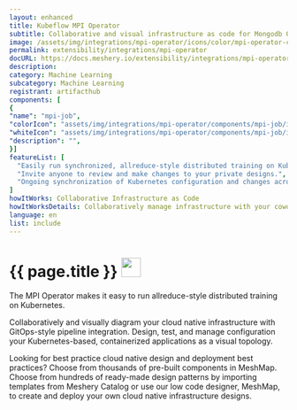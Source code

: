 ```yaml
---
layout: enhanced
title: Kubeflow MPI Operator
subtitle: Collaborative and visual infrastructure as code for Mongodb Operator
image: /assets/img/integrations/mpi-operator/icons/color/mpi-operator-color.svg
permalink: extensibility/integrations/mpi-operator
docURL: https://docs.meshery.io/extensibility/integrations/mpi-operator
description: 
category: Machine Learning
subcategory: Machine Learning
registrant: artifacthub
components: [
{
"name": "mpi-job",
"colorIcon": "assets/img/integrations/mpi-operator/components/mpi-job/icons/color/mpi-job-color.svg",
"whiteIcon": "assets/img/integrations/mpi-operator/components/mpi-job/icons/white/mpi-job-white.svg",
"description": "",
}]
featureList: [
  "Easily run synchronized, allreduce-style distributed training on Kubernetes.",
  "Invite anyone to review and make changes to your private designs.",
  "Ongoing synchronization of Kubernetes configuration and changes across any number of clusters."
]
howItWorks: Collaborative Infrastructure as Code
howItWorksDetails: Collaboratively manage infrastructure with your coworkers synchronously sharing the same designs.
language: en
list: include
---
```

<h1>{{ page.title }} <img src="{{ page.image }}" style="width: 35px; height: 35px;" /></h1>

<p>
The MPI Operator makes it easy to run allreduce-style distributed training on Kubernetes.
</p>
<p>
    Collaboratively and visually diagram your cloud native infrastructure with GitOps-style pipeline integration. Design, test, and manage configuration your Kubernetes-based, containerized applications as a visual topology.
</p>
<p>
    Looking for best practice cloud native design and deployment best practices? Choose from thousands of pre-built components in MeshMap. Choose from hundreds of ready-made design patterns by importing templates from Meshery Catalog or use our low code designer, MeshMap, to create and deploy your own cloud native infrastructure designs.
</p>

